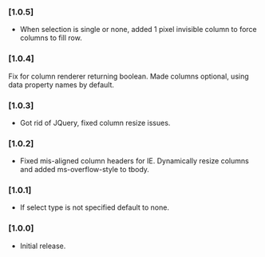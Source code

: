 ### [1.0.5]
* When selection is single or none, added 1 pixel invisible column to force columns to fill row.

### [1.0.4]
Fix for column renderer returning boolean. Made columns optional, using data property names by default.

### [1.0.3]
* Got rid of JQuery, fixed column resize issues.

### [1.0.2]
* Fixed mis-aligned column headers for IE. Dynamically resize columns and added ms-overflow-style to tbody.

### [1.0.1]
* If select type is not specified default to none.

### [1.0.0]
* Initial release.
